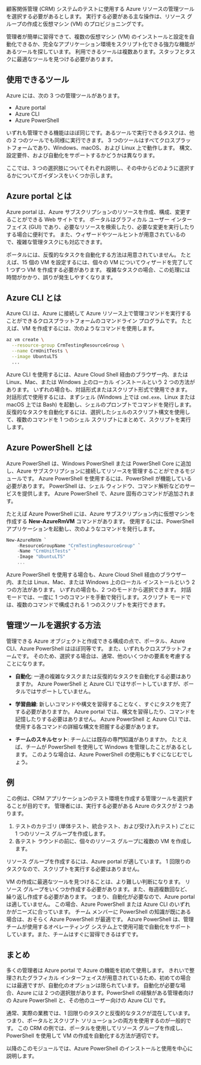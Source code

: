 顧客関係管理 (CRM) システムのテストに使用する Azure リソースの管理ツールを選択する必要があるとします。 実行する必要がある主な操作は、リソース グループの作成と仮想マシン (VM) のプロビジョニングです。

管理者が簡単に習得できて、複数の仮想マシン (VM) のインストールと設定を自動化できるか、完全なアプリケーション環境をスクリプト化できる強力な機能があるツールを探しています。 利用できるツールは複数あります。スタッフとタスクに最適なツールを見つける必要があります。

## <a name="what-tools-are-available"></a>使用できるツール
Azure には、次の 3 つの管理ツールがあります。 

- Azure portal 
- Azure CLI
- Azure PowerShell

いずれも管理できる機能はほぼ同じです。あるツールで実行できるタスクは、他の 2 つのツールでも同様に実行できます。 3 つのツールはすべてクロスプラットフォームであり、Windows、macOS、および Linux 上で動作します。 構文、設定要件、および自動化をサポートするかどうかは異なります。

ここでは、3 つの選択肢についてそれぞれ説明し、その中からどのように選択するかについてガイダンスをいくつか示します。 

## <a name="what-is-the-azure-portal"></a>Azure portal とは
Azure portal は、Azure サブスクリプションのリソースを作成、構成、変更することができる Web サイトです。 ポータルはグラフィカル ユーザー インターフェイス (GUI) であり、必要なリソースを検索したり、必要な変更を実行したりする場合に便利です。 また、ウィザードやツールヒントが用意されているので、複雑な管理タスクにも対応できます。

ポータルには、反復的なタスクを自動化する方法は用意されていません。 たとえば、15 個の VM を設定するには、個々の VM についてウィザードを完了して 1 つずつ VM を作成する必要があります。 複雑なタスクの場合、この処理には時間がかかり、誤りが発生しやすくなります。 

## <a name="what-is-the-azure-cli"></a>Azure CLI とは
Azure CLI は、Azure に接続して Azure リソース上で管理コマンドを実行することができるクロスプラットフォームのコマンドライン プログラムです。 たとえば、VM を作成するには、次のようなコマンドを使用します。

```bash
az vm create \
  --resource-group CrmTestingResourceGroup \
  --name CrmUnitTests \
  --image UbuntuLTS
  ...
```

Azure CLI を使用するには、Azure Cloud Shell 経由のブラウザー内、または Linux、Mac、または Windows 上のローカル インストールという 2 つの方法があります。 いずれの場合も、対話形式またはスクリプト形式で使用できます。 対話形式で使用するには、まずシェル (Windows 上では `cmd.exe`、Linux または macOS 上では Bash) を起動し、シェルのプロンプトでコマンドを発行します。 反復的なタスクを自動化するには、選択したシェルのスクリプト構文を使用して、複数のコマンドを 1 つのシェル スクリプトにまとめて、スクリプトを実行します。

## <a name="what-is-azure-powershell"></a>Azure PowerShell とは
Azure PowerShell は、Windows PowerShell または PowerShell Core に追加し、Azure サブスクリプションに接続してリソースを管理することができるモジュールです。 Azure PowerShell を使用するには、PowerShell が機能している必要があります。 PowerShell は、シェル ウィンドウ、コマンド解析などのサービスを提供します。 Azure PowerShell で、Azure 固有のコマンドが追加されます。

たとえば Azure PowerShell には、Azure サブスクリプション内に仮想マシンを作成する **New-AzureRmVM** コマンドがあります。 使用するには、PowerShell アプリケーションを起動し、次のようなコマンドを発行します。

```powershell
New-AzureRmVm `
    -ResourceGroupName "CrmTestingResourceGroup" `
    -Name "CrmUnitTests" `
    -Image "UbuntuLTS"
    ...
```

Azure PowerShell を使用する場合も、Azure Cloud Shell 経由のブラウザー内、または Linux、Mac、または Windows 上のローカル インストールという 2 つの方法があります。 いずれの場合も、2 つのモードから選択できます。 対話モードでは、一度に 1 つのコマンドを手動で発行します。スクリプト モードでは、複数のコマンドで構成される 1 つのスクリプトを実行できます。

## <a name="how-to-choose-an-administrative-tool"></a>管理ツールを選択する方法
管理できる Azure オブジェクトと作成できる構成の点で、ポータル、Azure CLI、Azure PowerShell はほぼ同等です。 また、いずれもクロスプラットフォームです。 そのため、選択する場合は、通常、他のいくつかの要素を考慮することになります。

- **自動化**: 一連の複雑なタスクまたは反復的なタスクを自動化する必要はありますか。 Azure PowerShell と Azure CLI ではサポートしていますが、ポータルではサポートしていません。

- **学習曲線**: 新しいコマンドや構文を習得することなく、すぐにタスクを完了する必要がありますか。 Azure portal では、構文を習得したり、コマンドを記憶したりする必要はありません。 Azure PowerShell と Azure CLI では、使用する各コマンドの詳細な構文を把握する必要があります。

- **チームのスキルセット**: チームには既存の専門知識がありますか。 たとえば、チームが PowerShell を使用して Windows を管理したことがあるとします。 このような場合は、Azure PowerShell の使用にもすぐになじむでしょう。

## <a name="example"></a>例
この例は、CRM アプリケーションのテスト環境を作成する管理ツールを選択することが目的です。 管理者には、実行する必要がある Azure のタスクが 2 つあります。

1. テストのカテゴリ (単体テスト、統合テスト、および受け入れテスト) ごとに 1 つのリソース グループを作成します。
2. 各テスト ラウンドの前に、個々のリソース グループに複数の VM を作成します。

リソース グループを作成するには、Azure portal が適しています。 1 回限りのタスクなので、スクリプトを実行する必要はありません。

VM の作成に最適なツールを見つけることは、より難しい判断になります。 リソース グループをいくつか作成する必要があります。また、毎週複数回など、繰り返し作成する必要があります。 つまり、自動化が必要なので、Azure portal は適していません。 この場合、Azure PowerShell または Azure CLI のいずれかがニーズに合っています。 チーム メンバーに PowerShell の知識が既にある場合は、おそらく Azure PowerShell が最適です。 Azure PowerShell は、管理チームが使用するオペレーティング システム上で使用可能で自動化をサポートしています。また、チームはすぐに習得できるはずです。

## <a name="summary"></a>まとめ
多くの管理者は Azure portal で Azure の機能を初めて使用します。 きれいで整理されたグラフィカル インターフェイスが用意されているため、初めての場合には最適ですが、自動化のオプションは限られています。 自動化が必要な場合、Azure には 2 つの選択肢があります。PowerShell の経験がある管理者向けの Azure PowerShell と、その他のユーザー向けの Azure CLI です。

通常、実際の業務では、1 回限りのタスクと反復的なタスクが混在しています。 つまり、ポータルとスクリプト ソリューションの両方を使用するのが一般的です。 この CRM の例では、ポータルを使用してリソース グループを作成し、PowerShell を使用して VM の作成を自動化する方法が適切です。

以降のこのモジュールでは、Azure PowerShell のインストールと使用を中心に説明します。